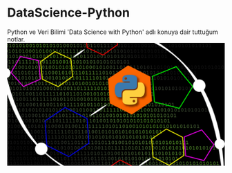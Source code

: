 # DataScience-Python
Python ve Veri Bilimi
'Data Science with Python' adlı konuya dair tuttuğum notlar.
![DataScience](./image.jpg?raw=true)